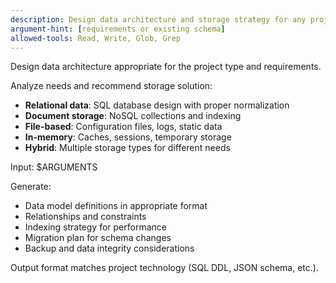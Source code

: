 ```yaml
---
description: Design data architecture and storage strategy for any project type
argument-hint: [requirements or existing schema]
allowed-tools: Read, Write, Glob, Grep
---
```


Design data architecture appropriate for the project type and requirements.

Analyze needs and recommend storage solution:

- **Relational data**: SQL database design with proper normalization
- **Document storage**: NoSQL collections and indexing
- **File-based**: Configuration files, logs, static data
- **In-memory**: Caches, sessions, temporary storage
- **Hybrid**: Multiple storage types for different needs

Input: $ARGUMENTS

Generate:

- Data model definitions in appropriate format
- Relationships and constraints
- Indexing strategy for performance
- Migration plan for schema changes
- Backup and data integrity considerations

Output format matches project technology (SQL DDL, JSON schema, etc.).
